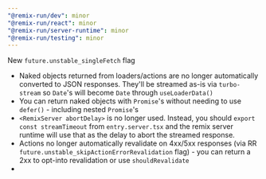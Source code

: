 ```yaml
---
"@remix-run/dev": minor
"@remix-run/react": minor
"@remix-run/server-runtime": minor
"@remix-run/testing": minor
---
```


New `future.unstable_singleFetch` flag

- Naked objects returned from loaders/actions are no longer automatically converted to JSON responses.  They'll be streamed as-is via `turbo-stream` so `Date`'s will become `Date` through `useLoaderData()`
- You can return naked objects with `Promise`'s without needing to use `defer()` - including nested `Promise`'s
- `<RemixServer abortDelay>` is no longer used.  Instead, you should `export const streamTimeout` from `entry.server.tsx` and the remix server runtime will use that as the delay to abort the streamed response.
- Actions no longer automatically revalidate on 4xx/5xx responses (via RR `future.unstable_skipActionErrorRevalidation` flag) - you can return a 2xx to opt-into revalidation or use `shouldRevalidate`
-